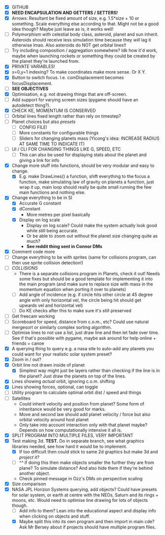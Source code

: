 - [x] GITHUB
- [x] **NEED ENCAPSULATION AND GETTERS / SETTERS!**
- [x] Arrows: Resultant be fixed amount of size, e.g. 1.5*size + 10 or something. Scale everything else according to that. Might not be a good idea though? Maybe just leave as is, it works well!
- [ ] Polymorphism with celestial body class, asteroid, planet and sun inherit. Asteroids should receive less simulation time because they *will* lag it otherwise lmao. Also asteroids do NOT get orbital lines!!
- [ ] Try including composition / aggregation somewhere? Idk how it'd work, maybe when launching rockets or something they could be created by the planet they're launched from.
- [x] PRIVATE VARIABLES!
- [x] x=0,y=1 indexing? To make coordinates make more sense. Or X Y.
- [x] Button to switch focus. I.e. comDisplacement becomes focusDisplacement.
- [ ] **SEE OBJECTIVES**
- [x] Optimisation, e.g. not drawing things that are off-screen.
- [ ] Add support for varying screen sizes (pygame should have an autodetect thing?).
- [x] CHECK KE, MOMENTUM IS CONSERVED
- [ ] Orbital lines fixed length rather than rely on timestep?
- [ ] Planet choices but also *presets*
	- [ ] CONFIG FILE!
	- [ ] More constants for configurable things
	- [ ] Sliders for changing planets mass (Yicong's idea: INCREASE RADIUS AT SAME TIME TO INDICATE IT)
- [ ] UI / CLI FOR CHANGING THINGS LIKE G, SPEED, ETC
	- [ ] This can also be used for displaying stats about the planet and giving a link for info
- [x] Change more stuff into functions, should be very modular and easy to change.
	- [x] E.g. make DrawLines() a function, shift everything to the focus a function, make simulating law of gravity on planets a function, just wrap it up, main loop should really be quite small running the few main functions and nothing else.
- [x] Change everything to be in SI
	- [x] Accurate G constant
	- [x] dConstant
		- More metres per pixel basically
	- [x] Display on log scale
		- Display on log scale? Could make the system actually look good while still being accurate.
		- Or be able to zoom out without the planet size changing quite as much?
		- **See reddit thing sent in Connor DMs**
- [x] Comment code more
- [ ] Change everything to be with sprites (same for collisions program, can then use sprite collision detection!)
- [ ] *COLLISIONS*
	- There is a separate collisions program in Planets, check it out! Needs some fixes but should be a good template for implementing it into the main program (and make sure to replace size with mass in the momentum equation when porting it over to planets)
	- [ ] Add angle of incidence (e.g. if circle hits other circle at 45 degree angle with only horizontal vel, the circle being hit should get upwards vel and horizontal vel)
	- [ ] Do KE checks after this to make sure it's still preserved
- [ ] Get freecam working
- [ ] Scoreboard for speed, distance from c.o.m., etc? Could use natural mergesort or similarly complex sorting algorithm.
- [ ] Optimise lines to not use a list, just draw line and then let fade over time. See if that's possible with pygame, maybe ask around for help online + friends + canoe
- [x] A querying thing to query e.g. a nasa site to auto-add any planets you could want for your realistic solar system preset?
- [x] Zoom in / out?
- [x] Orbit line not drawn inside of planet
	- [x] Simplest way might just be layers rather than checking if the line is in the planet? Just draw the planets on top of the lines.
- [x] Lines showing *actual* orbit, ignoring c.o.m. shifting
- [x] Lines showing forces, optional, can toggle
- [ ] Utility program to calculate optimal orbit dist / speed and things
- [ ] Satellites
	- Could inherit velocity and position from planet? Some form of inheritance would be very good for marks.
	- Move and second law should add planet velocity / force but also orbital velocity around host planet
	- Only take into account interaction only with that planet maybe? Depends on how computationally intensive it all is.
- [x] SPLIT PROGRAM INTO MULTIPLE FILES, VERY IMPORTANT
- [x] Test making 3d. **TEST.** Do in separate branch, see what graphics libraries needed, see how hard it would be to implement.
	- [x] If too difficult then could stick to same 2d graphics but make 3d and *project* it?
	- [ ]  ^^ if doing this then make objects smaller the further they are from plane? To simulate distance? And also hide them if they're behind another object.
	- Check pinned message in Ozz's DMs on perspective scaling
- [x] Size comparison
- [x] NASA JPL Horizon Systems querying, add objects? Could have presets for solar system, or earth at centre with the NEOs, Saturn and its rings + moons, etc. Would need to optimise line drawing for lots of objects though.
	- [ ] Add info to them? Lean into the educational aspect and display info when clicking on objects and stuff.
	- [x] Maybe split this into its own program and then import in main cde? Ask Mr Bersey about if projects should have multiple program files.